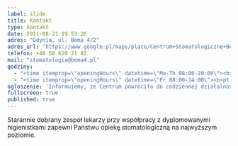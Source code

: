 ```yaml
---
label: slide
title: Kontakt
type: kontakt
date: 2011-08-21 19:53:26
adres: "Gdynia, ul. Bema 4/2"
adres_url: "https://www.google.pl/maps/place/Centrum+Stomatologiczne+Bema+4/@54.5131757,18.5409225,18z/data=!4m2!3m1!1s0x46fda731b042040b:0xef62ec1f389b1572"
telefon: +48 58 620 21 82
mail: "stomatologia@bema4.pl"
godziny:
  - "<time itemprop=\"openingHours\" datetime=\"Mo-Th 08:00-20:00\"><b>pn&ndash;cz:</b> 08:00&ndash;20:00</time>"
  - "<time itemprop=\"openingHours\" datetime=\"Fr 08:00-14:00\"><b>pt:</b> 08:00&ndash;14:00</time>"
ogloszenie: 'Informujemy, że Centrum powróciło do codziennej działalności. W związku z sytuacją epidemiczną wizyty będą ustalane po konsultacji telefonicznej pod nr tel.&nbsp;<a href="tel:+48586202182">58&nbsp;620&nbsp;21&nbsp;82</a>.'
fullscreen: true
published: true
---
```


Starannie dobrany zespół lekarzy przy współpracy z&nbsp;dyplomowanymi higienistkami zapewni Państwu opiekę stomatologiczną na najwyższym poziomie.
